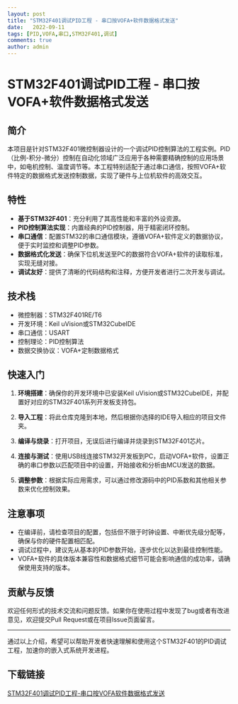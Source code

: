```yaml
---
layout: post
title: "STM32F401调试PID工程 - 串口按VOFA+软件数据格式发送"
date:   2022-09-11
tags: [PID,VOFA,串口,STM32F401,调试]
comments: true
author: admin
---
```

# STM32F401调试PID工程 - 串口按VOFA+软件数据格式发送

## 简介

本项目是针对STM32F401微控制器设计的一个调试PID控制算法的工程实例。PID（比例-积分-微分）控制在自动化领域广泛应用于各种需要精确控制的应用场景中，如电机控制、温度调节等。本工程特别适配于通过串口通信，按照VOFA+软件特定的数据格式发送控制数据，实现了硬件与上位机软件的高效交互。

## 特性

- **基于STM32F401**：充分利用了其高性能和丰富的外设资源。
- **PID控制算法实现**：内置经典的PID控制器，用于精密闭环控制。
- **串口通信**：配置STM32的串口通信模块，遵循VOFA+软件定义的数据协议，便于实时监控和调整PID参数。
- **数据格式化发送**：确保下位机发送至PC的数据符合VOFA+软件的读取标准，实现无缝对接。
- **调试友好**：提供了清晰的代码结构和注释，方便开发者进行二次开发与调试。

## 技术栈

- 微控制器：STM32F401RE/T6
- 开发环境：Keil uVision或STM32CubeIDE
- 串口通信：USART
- 控制理论：PID控制算法
- 数据交换协议：VOFA+定制数据格式

## 快速入门

1. **环境搭建**：确保你的开发环境中已安装Keil uVision或STM32CubeIDE，并配置好对应的STM32F401系列开发板支持包。
   
2. **导入工程**：将此仓库克隆到本地，然后根据你选择的IDE导入相应的项目文件夹。

3. **编译与烧录**：打开项目，无误后进行编译并烧录到STM32F401芯片。

4. **连接与测试**：使用USB线连接STM32开发板到PC，启动VOFA+软件，设置正确的串口参数以匹配项目中的设置，开始接收和分析由MCU发送的数据。

5. **调整参数**：根据实际应用需求，可以通过修改源码中的PID系数和其他相关参数来优化控制效果。

## 注意事项

- 在编译前，请检查项目的配置，包括但不限于时钟设置、中断优先级分配等，确保与你的硬件配置相匹配。
- 调试过程中，建议先从基本的PID参数开始，逐步优化以达到最佳控制性能。
- VOFA+软件的具体版本兼容性和数据格式细节可能会影响通信的成功率，请确保使用支持的版本。

## 贡献与反馈

欢迎任何形式的技术交流和问题反馈。如果你在使用过程中发现了bug或者有改进意见，欢迎提交Pull Request或在项目Issue页面留言。

---

通过以上介绍，希望可以帮助开发者快速理解和使用这个STM32F401的PID调试工程，加速你的嵌入式系统开发进程。

## 下载链接

[STM32F401调试PID工程-串口按VOFA软件数据格式发送](https://pan.quark.cn/s/7b0bd96adc71)